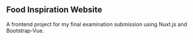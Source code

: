 ## Food Inspiration Website
A frontend project for my final examination submission using Nuxt.js and Bootstrap-Vue.
